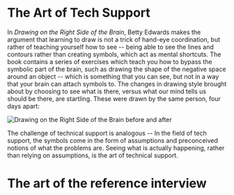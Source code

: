 # The Art of Tech Support

In _Drawing on the Right Side of the Brain_, Betty Edwards makes the
argument that learning to draw is not a trick of hand-eye coordination,
but rather of teaching yourself how to see -- being able to see the
lines and contours rather than creating symbols, which act as mental
shortcuts. The book contains a series of exercises which teach you how to
bypass the symbolic part of the brain, such as drawing the shape of the
negative space around an object -- which is something that you can see,
but not in a way that your brain can attach symbols to. The changes in
drawing style brought about by choosing to see what is there, versus what
our mind tells us should be there, are startling. These were drawn
by the same person, four days apart:

![Drawing on the Right Side of the Brain before and after](https://static1.squarespace.com/static/5563b147e4b09a14dbb4f0fe/5606d47be4b053dd464f664d/5918bab820099e96149cc148/1498025511572/IMG_0097.JPG?format=750w)

The challenge of technical support is analogous -- In
the field of tech support, the symbols come in the form of assumptions
and preconceived notions of what the problems are. Seeing what is
actually happening, rather than relying on assumptions, is the art of
technical support.

# The art of the reference interview
